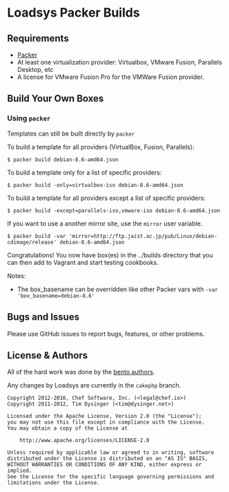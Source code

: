 # Loadsys Packer Builds

<!--
[![Build Status](http://img.shields.io/travis/chef/bento.svg)][travis]

This repository contains [Packer](https://www.packer.io/) templates for building [Vagrant](https://www.vagrantup.com/) base boxes. It may be used to build other provider images in the future. It is derived from the [chef/bento](https://github.com/chef/bento) repository and mainly adds new templates and scripts. We use these boxes internally at Loadsys for our project environments.

This project is managed by Loadsys. Currently, some of the documentation files may still reference Chef and Chef team members.

## Pre-built Boxes

Boxes built from this repository's templates for publicly available platforms are currently hosted via Atlas in the [loadsys organization](https://atlas.hashicorp.com/loadsys/).

### Build Notes

- If you're using the [Vagrant VMWare Fusion](https://www.vagrantup.com/vmware) provider, using `vagrant box add --provider vmware_desktop ...` will work for these boxes. Using `--provider vmware_fusion`, will not.

#### VMWare Fusion 8, Packer, systemd

Recent Linux distributions use [systemd's logic to predictably name network devices](https://www.freedesktop.org/wiki/Software/systemd/PredictableNetworkInterfaceNames/). In our scenario, this is tied to the PCI slot id. For unknown reasons, boxes built with [the default vmx config provided by packer](https://github.com/mitchellh/packer/blob/e868f9b69c995cf8a681857aa68e9be286243630/builder/vmware/iso/step_create_vmx.go#L168) use a different PCI slot id (32 instead of 33) once they got imported to VMWare Fusion 8, which results in a different device name and finally in broken networking. This issue is documented in the following places:

- <https://github.com/chef/bento/issues/554>
- <https://github.com/chef/bento/pull/545#issuecomment-202988690>
- <https://github.com/mitchellh/vagrant/issues/4590>

As a workaround we've started to provide the changed PCI slot id as a custom value with the packer definitions with Ubuntu 15.10+ and Debian 8+. However this is not yet tested, may not solve the issue and/or break compatibility with other VMWare products/versions!

<!--
## Older Boxes

The contents of this Github repository represent the current state of Bento and not every packer config that has ever existed in the Bento project. As a distribution is made end of life or a newer minor version of a distribution ships, we will remove the existing configurations. At the time of the next Bento release those deprecations will be noted in the release notes. If you'd like to build that release for some reason, your best course of action is to checkout the release tag in git and use the existing configs at their last known working state.

## Using Pre-built Boxes

Adding a bento box to vagrant:

```
$ vagrant box add bento/debian-8.6
```

Using a bento box in a Vagrantfile:

```
Vagrant.configure("2") do |config|
  config.vm.box = "bento/debian-8.6"
end
```

-->
## Requirements

- [Packer](https://www.packer.io/)
- At least one virtualization provider: Virtualbox, VMware Fusion, Parallels Desktop, etc
- A license for VMware Fusion Pro for the VMWare Fusion provider.

## Build Your Own Boxes

<!--
### Using `bento`

```
$ gem install bento-ya
```

If you use Bundler, you can add run `bundle install` from the bento repo. Prefix commands with `bundle exec` if doing so.

To build multiple templates for all providers (VirtualBox, Fusion, Parallels, etc):

```
$ bento build debian-8.6-amd64 debian-8.6-i386
```

To build a box for a single provider:

```
$ bento build --only=virtualbox-iso debian-8.6-amd64
```

## comment note: remove the \ from -\- above
-->
### Using `packer`

Templates can still be built directly by `packer`

To build a template for all providers (VirtualBox, Fusion, Parallels):

```
$ packer build debian-8.6-amd64.json
```

To build a template only for a list of specific providers:

```
$ packer build -only=virtualbox-iso debian-8.6-amd64.json
```

To build a template for all providers except a list of specific providers:

```
$ packer build -except=parallels-iso,vmware-iso debian-8.6-amd64.json
```

If you want to use a another mirror site, use the `mirror` user variable.

```
$ packer build -var 'mirror=http://ftp.jaist.ac.jp/pub/Linux/debian-cdimage/release' debian-8.6-amd64.json
```

Congratulations! You now have box(es) in the ../builds directory that you can then add to Vagrant and start testing cookbooks.

Notes:

- The box_basename can be overridden like other Packer vars with `-var 'box_basename=debian-8.6'`

<!--
### Proprietary Boxes

Mac OS X, Red Hat Enterprise Linux, and SUSE Linux Enterprise Server templates are provided. However, their ISOs are not publicly retrievable and as such, the URLs in those templates are bogus. For RHEL and SLES, substitute a server where the ISOs are hosted, using the mirror variable as above.

#### Mac OS X

To build a Mac OS X box, you will need to start with an installer for your desired version of OS X. You will then need to use [Tim Sutton's osx-vm-templates](https://github.com/timsutton/osx-vm-templates)/) to modify that installer for use by packer. The output of that build will include the location of the ISO and its checksum, which you can substitute into your `packer build` command, e.g.:

```
$ packer build -var 'iso_checksum=<checksum>' -var 'iso_url=<iso_url>' macosx-10.11.json
```

There is a known issue where [test-kitchen](http://kitchen.ci/) starts a Mac OS X box correctly, but `vagrant up` fails due to the absence of the HGFS kernel module. This is due to a silent failure during the VMware tools installation and can be corrected by installing the VMware tools on the Mac OS X box manually.

Note that, while it is possible to build OS X boxes for VirtualBox, it may not be ideal. VirtualBox provides no "guest additions" for OS X. Boxes consequently have limited networking configurability and must rely on rsync for folder syncing. VMWare, when available, is generally preferred.

### Windows

Currently the project does not include any definitions for building Windows boxes. For other approaches to building Windows boxes, please see the following community projects:

- [Mischa Taylor's Boxcutter project](https://github.com/boxcutter)
- [Vagrant Windows Boxes and Puppet](https://github.com/ferventcoder/vagrant-windows-puppet/tree/master/baseboxes)

### Special Note About Building from Windows Hosts

When building boxes from a Windows host system, you must ensure that kickstart configuration files (`ks.cfg` for RHEL based systems) and preseed files (`preseed.cfg` for Debian based systems) have Unix line endings (i.e. lines end with LF character only). Moreover, it's also a good idea to have `*.sh` scripts with Unix line endings too.

When these files have Windows line endings, the group creation can fail in the pre-seed phase and in turn, prevents the user `vagrant` to be created correctly. This ultimately results in Packer not being able to connect to the newly booted up machine with an error message that looks like this:

```
==> virtualbox-iso: Waiting for SSH to become available...
==> virtualbox-iso: Error waiting for SSH: handshake failed: ssh: unable to authenticate, attempted methods [none password], no support
```

Since Packer tries to log in with user `vagrant` but it was not created successfully in the pre-seed phase, it is unable to connect to the machine and the packaging process stops.

By default, when cloning this repository, git should normalize `ks.cfg`, `preseed.cfg` and `*.sh` to Unix line endings and `*.bat` to Windows line endings, thanks to the <.gitattributes> file in the repository. However, if it's not the case because you have overridden line-ending conversion in your own git configuration, convert the offending files so they have the correct line endings.

-->
## Bugs and Issues

Please use GitHub issues to report bugs, features, or other problems.

## License & Authors

All of the hard work was done by the [bento authors](https://github.com/chef/bento#license--authors).

Any changes by Loadsys are currently in the `cakephp` branch.

```text
Copyright 2012-2016, Chef Software, Inc. (<legal@chef.io>)
Copyright 2011-2012, Tim Dysinger (<tim@dysinger.net>)

Licensed under the Apache License, Version 2.0 (the "License");
you may not use this file except in compliance with the License.
You may obtain a copy of the License at

    http://www.apache.org/licenses/LICENSE-2.0

Unless required by applicable law or agreed to in writing, software
distributed under the License is distributed on an "AS IS" BASIS,
WITHOUT WARRANTIES OR CONDITIONS OF ANY KIND, either express or implied.
See the License for the specific language governing permissions and
limitations under the License.
```

[centos_511_32_prl]: https://atlas.hashicorp.com/bento/boxes/centos-5.11-i386/versions/2.3.1/providers/parallels.box
[centos_511_32_vbox]: https://atlas.hashicorp.com/bento/boxes/centos-5.11-i386/versions/2.3.1/providers/virtualbox.box
[centos_511_32_vmware]: https://atlas.hashicorp.com/bento/boxes/centos-5.11-i386/versions/2.3.1/providers/vmware_desktop.box
[centos_511_64_prl]: https://atlas.hashicorp.com/bento/boxes/centos-5.11/versions/2.3.1/providers/parallels.box
[centos_511_64_vbox]: https://atlas.hashicorp.com/bento/boxes/centos-5.11/versions/2.3.1/providers/virtualbox.box
[centos_511_64_vmware]: https://atlas.hashicorp.com/bento/boxes/centos-5.11/versions/2.3.1/providers/vmware_desktop.box
[centos_68_32_prl]: https://atlas.hashicorp.com/bento/boxes/centos-6.8-i386/versions/2.3.1/providers/parallels.box
[centos_68_32_vbox]: https://atlas.hashicorp.com/bento/boxes/centos-6.8-i386/versions/2.3.1/providers/virtualbox.box
[centos_68_32_vmware]: https://atlas.hashicorp.com/bento/boxes/centos-6.8-i386/versions/2.3.1/providers/vmware_desktop.box
[centos_68_64_prl]: https://atlas.hashicorp.com/bento/boxes/centos-6.8/versions/2.3.1/providers/parallels.box
[centos_68_64_vbox]: https://atlas.hashicorp.com/bento/boxes/centos-6.8/versions/2.3.1/providers/virtualbox.box
[centos_68_64_vmware]: https://atlas.hashicorp.com/bento/boxes/centos-6.8/versions/2.3.1/providers/vmware_desktop.box
[centos_73_64_prl]: https://atlas.hashicorp.com/bento/boxes/centos-7.3/versions/2.3.2/providers/parallels.box
[centos_73_64_vbox]: https://atlas.hashicorp.com/bento/boxes/centos-7.3/versions/2.3.2/providers/virtualbox.box
[centos_73_64_vmware]: https://atlas.hashicorp.com/bento/boxes/centos-7.3/versions/2.3.2/providers/vmware_desktop.box
[debian_711_32_prl]: https://atlas.hashicorp.com/bento/boxes/debian-7.11-i386/versions/2.3.1/providers/parallels.box
[debian_711_32_vbox]: https://atlas.hashicorp.com/bento/boxes/debian-7.11-i386/versions/2.3.1/providers/virtualbox.box
[debian_711_32_vmware]: https://atlas.hashicorp.com/bento/boxes/debian-7.11-i386/versions/2.3.1/providers/vmware_desktop.box
[debian_711_64_prl]: https://atlas.hashicorp.com/bento/boxes/debian-7.11/versions/2.3.1/providers/parallels.box
[debian_711_64_vbox]: https://atlas.hashicorp.com/bento/boxes/debian-7.11/versions/2.3.1/providers/virtualbox.box
[debian_711_64_vmware]: https://atlas.hashicorp.com/bento/boxes/debian-7.11/versions/2.3.1/providers/vmware_desktop.box
[debian_86_32_prl]: https://atlas.hashicorp.com/bento/boxes/debian-8.6-i386/versions/2.3.1/providers/parallels.box
[debian_86_32_vbox]: https://atlas.hashicorp.com/bento/boxes/debian-8.6-i386/versions/2.3.1/providers/virtualbox.box
[debian_86_32_vmware]: https://atlas.hashicorp.com/bento/boxes/debian-8.6-i386/versions/2.3.1/providers/vmware_desktop.box
[debian_86_64_prl]: https://atlas.hashicorp.com/bento/boxes/debian-8.6/versions/2.3.1/providers/parallels.box
[debian_86_64_vbox]: https://atlas.hashicorp.com/bento/boxes/debian-8.6/versions/2.3.1/providers/virtualbox.box
[debian_86_64_vmware]: https://atlas.hashicorp.com/bento/boxes/debian-8.6/versions/2.3.1/providers/vmware_desktop.box
[fedora_24_64_prl]: https://atlas.hashicorp.com/bento/boxes/fedora-24/versions/2.3.1/providers/parallels.box
[fedora_24_64_vbox]: https://atlas.hashicorp.com/bento/boxes/fedora-24/versions/2.3.1/providers/virtualbox.box
[fedora_24_64_vmware]: https://atlas.hashicorp.com/bento/boxes/fedora-24/versions/2.3.1/providers/vmware_desktop.box
[fedora_25_64_prl]: https://atlas.hashicorp.com/bento/boxes/fedora-25/versions/2.3.1/providers/parallels.box
[fedora_25_64_vbox]: https://atlas.hashicorp.com/bento/boxes/fedora-25/versions/2.3.1/providers/virtualbox.box
[fedora_25_64_vmware]: https://atlas.hashicorp.com/bento/boxes/fedora-25/versions/2.3.1/providers/vmware_desktop.box
[freebsd_103_64_prl]: https://atlas.hashicorp.com/bento/boxes/freebsd-10.3/versions/2.3.1/providers/parallels.box
[freebsd_103_64_vbox]: https://atlas.hashicorp.com/bento/boxes/freebsd-10.3/versions/2.3.1/providers/virtualbox.box
[freebsd_103_64_vmware]: https://atlas.hashicorp.com/bento/boxes/freebsd-10.3/versions/2.3.1/providers/vmware_desktop.box
[freebsd_110_64_prl]: https://atlas.hashicorp.com/bento/boxes/freebsd-11.0/versions/2.3.1/providers/parallels.box
[freebsd_110_64_vbox]: https://atlas.hashicorp.com/bento/boxes/freebsd-11.0/versions/2.3.1/providers/virtualbox.box
[freebsd_110_64_vmware]: https://atlas.hashicorp.com/bento/boxes/freebsd-11.0/versions/2.3.1/providers/vmware_desktop.box
[leap_422_64_prl]: https://atlas.hashicorp.com/bento/boxes/opensuse-leap-42.2/versions/2.3.1/providers/parallels.box
[leap_422_64_vbox]: https://atlas.hashicorp.com/bento/boxes/opensuse-leap-42.2/versions/2.3.1/providers/virtualbox.box
[leap_422_64_vmware]: https://atlas.hashicorp.com/bento/boxes/opensuse-leap-42.2/versions/2.3.1/providers/vmware_desktop.box
[omnios_r151018_64_vbox]: https://atlas.hashicorp.com/bento/boxes/omnios-r151018/versions/2.3.1/providers/virtualbox.box
[oracle_511_32_prl]: https://atlas.hashicorp.com/bento/boxes/oracle-5.11-i386/versions/2.3.1/providers/parallels.box
[oracle_511_32_vbox]: https://atlas.hashicorp.com/bento/boxes/oracle-5.11-i386/versions/2.3.1/providers/virtualbox.box
[oracle_511_32_vmware]: https://atlas.hashicorp.com/bento/boxes/oracle-5.11-i386/versions/2.3.1/providers/vmware_desktop.box
[oracle_511_64_prl]: https://atlas.hashicorp.com/bento/boxes/oracle-5.11/versions/2.3.1/providers/parallels.box
[oracle_511_64_vbox]: https://atlas.hashicorp.com/bento/boxes/oracle-5.11/versions/2.3.1/providers/virtualbox.box
[oracle_511_64_vmware]: https://atlas.hashicorp.com/bento/boxes/oracle-5.11/versions/2.3.1/providers/vmware_desktop.box
[oracle_68_32_prl]: https://atlas.hashicorp.com/bento/boxes/oracle-6.8-i386/versions/2.3.1/providers/parallels.box
[oracle_68_32_vbox]: https://atlas.hashicorp.com/bento/boxes/oracle-6.8-i386/versions/2.3.1/providers/virtualbox.box
[oracle_68_32_vmware]: https://atlas.hashicorp.com/bento/boxes/oracle-6.8-i386/versions/2.3.1/providers/vmware_desktop.box
[oracle_68_64_prl]: https://atlas.hashicorp.com/bento/boxes/oracle-6.8/versions/2.3.1/providers/parallels.box
[oracle_68_64_vbox]: https://atlas.hashicorp.com/bento/boxes/oracle-6.8/versions/2.3.1/providers/virtualbox.box
[oracle_68_64_vmware]: https://atlas.hashicorp.com/bento/boxes/oracle-6.8/versions/2.3.1/providers/vmware_desktop.box
[oracle_73_64_prl]: https://atlas.hashicorp.com/bento/boxes/oracle-7.3/versions/2.3.1/providers/parallels.box
[oracle_73_64_vbox]: https://atlas.hashicorp.com/bento/boxes/oracle-7.3/versions/2.3.1/providers/virtualbox.box
[oracle_73_64_vmware]: https://atlas.hashicorp.com/bento/boxes/oracle-7.3/versions/2.3.1/providers/vmware_desktop.box
[travis]: https://travis-ci.org/chef/bento
[ubuntu_1204_32_prl]: https://atlas.hashicorp.com/bento/boxes/ubuntu-12.04-i386/versions/2.3.1/providers/parallels.box
[ubuntu_1204_32_vbox]: https://atlas.hashicorp.com/bento/boxes/ubuntu-12.04-i386/versions/2.3.1/providers/virtualbox.box
[ubuntu_1204_32_vmware]: https://atlas.hashicorp.com/bento/boxes/ubuntu-12.04-i386/versions/2.3.1/providers/vmware_desktop.box
[ubuntu_1204_64_prl]: https://atlas.hashicorp.com/bento/boxes/ubuntu-12.04/versions/2.3.1/providers/parallels.box
[ubuntu_1204_64_vbox]: https://atlas.hashicorp.com/bento/boxes/ubuntu-12.04/versions/2.3.1/providers/virtualbox.box
[ubuntu_1204_64_vmware]: https://atlas.hashicorp.com/bento/boxes/ubuntu-12.04/versions/2.3.1/providers/vmware_desktop.box
[ubuntu_1404_32_prl]: https://atlas.hashicorp.com/bento/boxes/ubuntu-14.04-i386/versions/2.3.1/providers/parallels.box
[ubuntu_1404_32_vbox]: https://atlas.hashicorp.com/bento/boxes/ubuntu-14.04-i386/versions/2.3.1/providers/virtualbox.box
[ubuntu_1404_32_vmware]: https://atlas.hashicorp.com/bento/boxes/ubuntu-14.04-i386/versions/2.3.1/providers/vmware_desktop.box
[ubuntu_1404_64_prl]: https://atlas.hashicorp.com/bento/boxes/ubuntu-14.04/versions/2.3.1/providers/parallels.box
[ubuntu_1404_64_vbox]: https://atlas.hashicorp.com/bento/boxes/ubuntu-14.04/versions/2.3.1/providers/virtualbox.box
[ubuntu_1404_64_vmware]: https://atlas.hashicorp.com/bento/boxes/ubuntu-14.04/versions/2.3.1/providers/vmware_desktop.box
[ubuntu_1604_32_prl]: https://atlas.hashicorp.com/bento/boxes/ubuntu-16.04-i386/versions/2.3.1/providers/parallels.box
[ubuntu_1604_32_vbox]: https://atlas.hashicorp.com/bento/boxes/ubuntu-16.04-i386/versions/2.3.1/providers/virtualbox.box
[ubuntu_1604_32_vmware]: https://atlas.hashicorp.com/bento/boxes/ubuntu-16.04-i386/versions/2.3.1/providers/vmware_desktop.box
[ubuntu_1604_64_prl]: https://atlas.hashicorp.com/bento/boxes/ubuntu-16.04/versions/2.3.1/providers/parallels.box
[ubuntu_1604_64_vbox]: https://atlas.hashicorp.com/bento/boxes/ubuntu-16.04/versions/2.3.1/providers/virtualbox.box
[ubuntu_1604_64_vmware]: https://atlas.hashicorp.com/bento/boxes/ubuntu-16.04/versions/2.3.1/providers/vmware_desktop.box
[ubuntu_1610_32_prl]: https://atlas.hashicorp.com/bento/boxes/ubuntu-16.10-i386/versions/2.3.1/providers/parallels.box
[ubuntu_1610_32_vbox]: https://atlas.hashicorp.com/bento/boxes/ubuntu-16.10-i386/versions/2.3.1/providers/virtualbox.box
[ubuntu_1610_32_vmware]: https://atlas.hashicorp.com/bento/boxes/ubuntu-16.10-i386/versions/2.3.1/providers/vmware_desktop.box
[ubuntu_1610_64_prl]: https://atlas.hashicorp.com/bento/boxes/ubuntu-16.10/versions/2.3.1/providers/parallels.box
[ubuntu_1610_64_vbox]: https://atlas.hashicorp.com/bento/boxes/ubuntu-16.10/versions/2.3.1/providers/virtualbox.box
[ubuntu_1610_64_vmware]: https://atlas.hashicorp.com/bento/boxes/ubuntu-16.10/versions/2.3.1/providers/vmware_desktop.box
